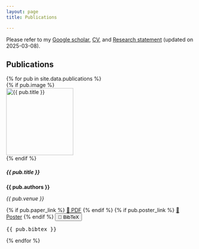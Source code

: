 ```yaml
---
layout: page
title: Publications

---
```


Please refer to my [Google scholar](https://scholar.google.com/citations?user=S1A3nbIAAAAJ&hl=en&oi=ao), [CV](https://github.com/LimHyungTae/LimHyungTae.github.io/blob/master/cv_and_research_statement/cv.pdf), and [Research statement](https://github.com/LimHyungTae/LimHyungTae.github.io/blob/master/cv_and_research_statement/research_statement.pdf) (updated on 2025-03-08).

## Publications

<div class="container mt-4">
  <div class="row">
    {% for pub in site.data.publications %}
    <div class="col-12 mb-4">
      <div class="d-flex align-items-start">
        {% if pub.image %}
        <div class="me-3" style="flex: 0 0 180px;">
          <img src="{{ pub.image }}" class="img-fluid rounded shadow-sm" alt="{{ pub.title }}" style="width: 180px;">
        </div>
        {% endif %}
        <div>
          <h5 class="mb-1">{{ pub.title }}</h5>
          <p class="mb-1"><strong>{{ pub.authors }}</strong></p>
          <p class="mb-1"><em>{{ pub.venue }}</em></p>
          <div>
            {% if pub.paper_link %}
            <a href="{{ pub.paper_link }}" class="btn btn-outline-primary btn-sm me-2">📄 PDF</a>
            {% endif %}
            {% if pub.poster_link %}
            <a href="{{ pub.poster_link }}" class="btn btn-outline-secondary btn-sm me-2">📜 Poster</a>
            {% endif %}
            <button class="btn btn-outline-secondary btn-sm" type="button" data-bs-toggle="collapse" data-bs-target="#bibtex-{{ pub.id }}" aria-expanded="false">
              📑 BibTeX
            </button>
          </div>
          <div class="collapse mt-2" id="bibtex-{{ pub.id }}">
            <pre class="bg-light p-2 border">{{ pub.bibtex }}</pre>
          </div>
        </div>
      </div>
    </div>
    {% endfor %}
  </div>
</div>

